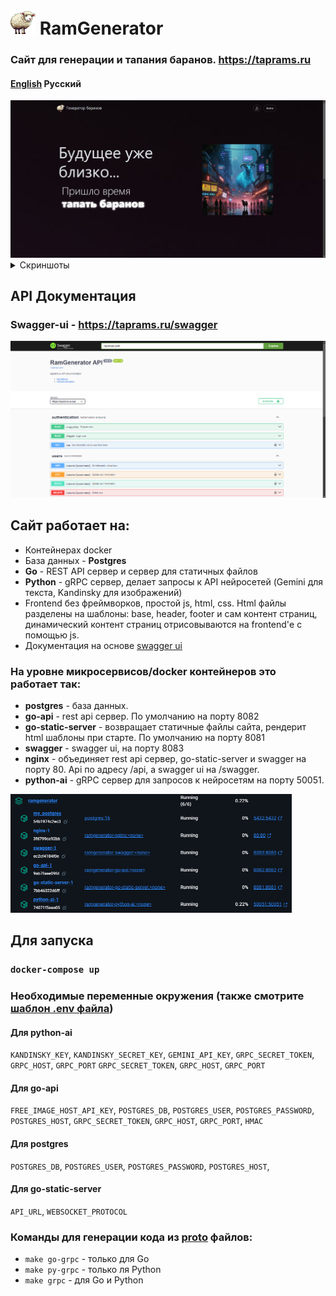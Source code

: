 # [<img src="images/icon512.png" width="40"/>](https://taprams.ru) RamGenerator
### Сайт для генерации и тапания баранов. https://taprams.ru

#### [English](README.md) Русский

<img src="images/index.png" width="600" alt="main page screenshot"/>

<details><summary>Скриншоты</summary>

<img src="images/top.png" width=600 alt="top rams section screenshot"/>
<img src="images/ram.png" width=600 alt="ram page screenshot"/>
<img src="images/generate-ram.png" width="600" alt="generate ram page screenshot"/>

</details>

## API Документация
### Swagger-ui - https://taprams.ru/swagger
[<img src="images/swagger.png" width="600"/>](https://taprams.ru/swagger)

## Сайт работает на:
* Контейнерах docker
* База данных - **Postgres**
* **Go** - REST API сервер и сервер для статичных файлов
* **Python** - gRPC сервер, делает запросы к API нейросетей (Gemini для текста, Kandinsky для изображений)
* Frontend без фреймворков, простой js, html, css. Html файлы разделены на шаблоны: base, header, footer и сам контент 
страниц, динамический контент страниц отрисовываются на frontend'е с помощью js.
* Документация на основе [swagger ui](https://taprams.ru/swagger)

### На уровне микросервисов/docker контейнеров это работает так:
* **postgres** - база данных.
* **go-api** - rest api сервер. По умолчанию на порту 8082
* **go-static-server** - возвращает статичные файлы сайта, рендерит html шаблоны при старте. По умолчанию на порту 8081
* **swagger** - swagger ui, на порту 8083
* **nginx** - объединяет rest api сервер, go-static-server и swagger на порту 80. Api по адресу /api, а swagger ui на /swagger.
* **python-ai** - gRPC сервер для запросов к нейросетям на порту 50051.

[<img src="images/docker.png" width="450"/>](images/docker.png)

## Для запуска
### `docker-compose up`

### Необходимые переменные окружения (также смотрите [шаблон .env файла](template.env))
#### Для python-ai
`KANDINSKY_KEY`, `KANDINSKY_SECRET_KEY`, `GEMINI_API_KEY`, `GRPC_SECRET_TOKEN`, `GRPC_HOST`, `GRPC_PORT`
`GRPC_SECRET_TOKEN`, `GRPC_HOST`, `GRPC_PORT`

#### Для go-api
`FREE_IMAGE_HOST_API_KEY`, `POSTGRES_DB`, `POSTGRES_USER`, `POSTGRES_PASSWORD`, `POSTGRES_HOST`, 
`GRPC_SECRET_TOKEN`, `GRPC_HOST`, `GRPC_PORT`, `HMAC`

#### Для postgres
`POSTGRES_DB`, `POSTGRES_USER`, `POSTGRES_PASSWORD`, `POSTGRES_HOST`,

#### Для go-static-server
`API_URL`, `WEBSOCKET_PROTOCOL`

### Команды для генерации кода из [proto](proto/ram_generator.proto) файлов:
* `make go-grpc` - только для Go
* `make py-grpc` - только ля Python
* `make grpc` - для Go и Python

